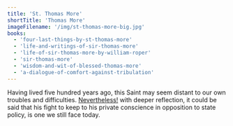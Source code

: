 ```yaml
---
title: 'St. Thomas More'
shortTitle: 'Thomas More'
imageFilename: '/img/st-thomas-more-big.jpg'
books:
  - 'four-last-things-by-st-thomas-more'
  - 'life-and-writings-of-sir-thomas-more'
  - 'life-of-sir-thomas-more-by-william-roper'
  - 'sir-thomas-more'
  - 'wisdom-and-wit-of-blessed-thomas-more'
  - 'a-dialogue-of-comfort-against-tribulation'
---
```


Having lived five hundred years ago, this Saint may seem distant to our own troubles and difficulties. [Nevertheless!](/movies/a-man-for-all-seasons.html) with deeper reflection, it could be said that his fight to keep to his private conscience in opposition to state policy, is one we still face today.
